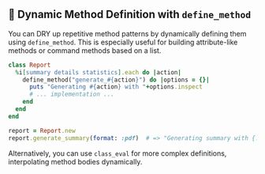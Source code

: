 ## 🔧 Dynamic Method Definition with `define_method`

You can DRY up repetitive method patterns by dynamically defining them using `define_method`. This is especially useful for building attribute-like methods or command methods based on a list.

```ruby
class Report
  %i[summary details statistics].each do |action|
    define_method("generate_#{action}") do |options = {}|
      puts "Generating #{action} with "+options.inspect
      # ... implementation ...
    end
  end
end

report = Report.new
report.generate_summary(format: :pdf)  # => "Generating summary with {:format=>:pdf}"
```

Alternatively, you can use `class_eval` for more complex definitions, interpolating method bodies dynamically.